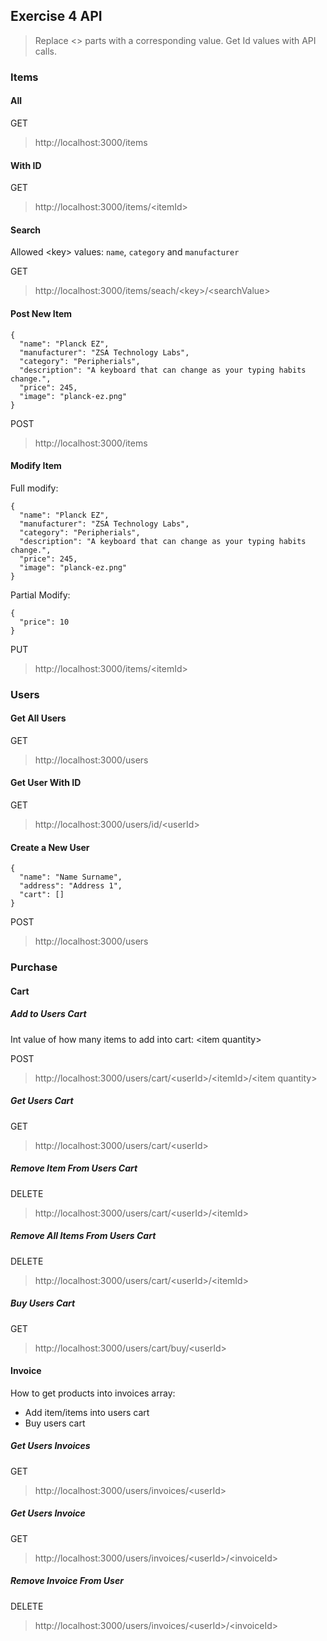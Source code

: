 ## Exercise 4 API

> Replace <> parts with a corresponding value. Get Id values with API calls.

### Items
#### All

GET

> http://localhost:3000/items

#### With ID

GET

> http://localhost:3000/items/<itemId\>

#### Search

Allowed <key\> values: `name`, `category` and `manufacturer`

GET

> http://localhost:3000/items/seach/<key\>/<searchValue\>

#### Post New Item

```
{
  "name": "Planck EZ",
  "manufacturer": "ZSA Technology Labs",
  "category": "Peripherials",
  "description": "A keyboard that can change as your typing habits change.",
  "price": 245,
  "image": "planck-ez.png"
}
```

POST

> http://localhost:3000/items

#### Modify Item

Full modify:

```
{
  "name": "Planck EZ",
  "manufacturer": "ZSA Technology Labs",
  "category": "Peripherials",
  "description": "A keyboard that can change as your typing habits change.",
  "price": 245,
  "image": "planck-ez.png"
}
```

Partial Modify:

```
{
  "price": 10
}
```

PUT

> http://localhost:3000/items/<itemId\>


### Users

#### Get All Users

GET

> http://localhost:3000/users

#### Get User With ID

GET

> http://localhost:3000/users/id/<userId\>

#### Create a New User

```
{
  "name": "Name Surname",
  "address": "Address 1",
  "cart": []
}
```

POST

> http://localhost:3000/users


### Purchase

#### Cart

##### Add to Users Cart

Int value of how many items to add into cart: <item quantity\>

POST

> http://localhost:3000/users/cart/<userId\>/<itemId\>/<item quantity\>

##### Get Users Cart

GET

> http://localhost:3000/users/cart/<userId\>

##### Remove Item From Users Cart

DELETE

> http://localhost:3000/users/cart/<userId\>/<itemId\>

##### Remove All Items From Users Cart

DELETE

> http://localhost:3000/users/cart/<userId\>/<itemId\>

##### Buy Users Cart

GET

> http://localhost:3000/users/cart/buy/<userId\>


#### Invoice

How to get products into invoices array:
- Add item/items into users cart
- Buy users cart

##### Get Users Invoices

GET

> http://localhost:3000/users/invoices/<userId\>

##### Get Users Invoice

GET

> http://localhost:3000/users/invoices/<userId\>/<invoiceId\>

##### Remove Invoice From User

DELETE

> http://localhost:3000/users/invoices/<userId\>/<invoiceId\>
